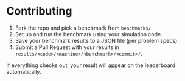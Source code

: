 # Contributing

1. Fork the repo and pick a benchmark from `benchmarks/`.
2. Set up and run the benchmark using your simulation code.
3. Save your benchmark results to a JSON file (per problem specs).
4. Submit a Pull Request with your results in `results/<code>/<machine>/<benchmark>/<commit>/`.

If everything checks out, your result will appear on the leaderboard automatically.
